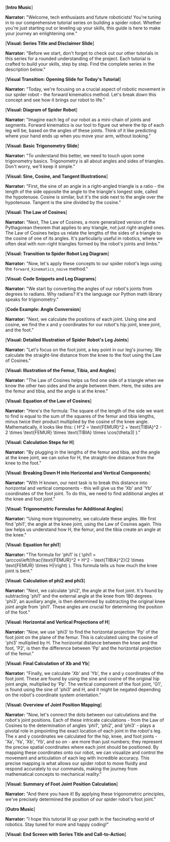 [**Intro Music**]

**Narrator:** "Welcome, tech enthusiasts and future roboticists! You're tuning in to our comprehensive tutorial series on building a spider robot. Whether you're just starting out or leveling up your skills, this guide is here to make your journey an enlightening one."

[**Visual: Series Title and Disclaimer Slide**]

**Narrator:** "Before we start, don't forget to check out our other tutorials in this series for a rounded understanding of the project. Each tutorial is crafted to build your skills, step by step. Find the complete series in the description below."

[**Visual Transition: Opening Slide for Today's Tutorial**]

**Narrator:** "Today, we're focusing on a crucial aspect of robotic movement in our spider robot - the forward kinematics method. Let's break down this concept and see how it brings our robot to life."

[**Visual: Diagram of Spider Robot**]

**Narrator:** "Imagine each leg of our robot as a mini-chain of joints and segments. Forward kinematics is our tool to figure out where the tip of each leg will be, based on the angles of these joints. Think of it like predicting where your hand ends up when you move your arm, without looking."

[**Visual: Basic Trigonometry Slide**]

**Narrator:** "To understand this better, we need to touch upon some trigonometry basics. Trigonometry is all about angles and sides of triangles. Don't worry, we'll keep it simple."

[**Visual: Sine, Cosine, and Tangent Illustrations**]

**Narrator:** "First, the sine of an angle in a right-angled triangle is a ratio - the length of the side opposite the angle to the triangle's longest side, called the hypotenuse. Cosine is similar, but it's the side next to the angle over the hypotenuse. Tangent is the sine divided by the cosine."

[**Visual: The Law of Cosines**]

**Narrator:** "Next, The Law of Cosines, a more generalized version of the Pythagorean theorem that applies to any triangle, not just right-angled ones.
The Law of Cosines helps us relate the lengths of the sides of a triangle to the cosine of one of its angles. It's particularly useful in robotics, where we often deal with non-right triangles formed by the robot's joints and limbs."

[**Visual: Transition to Spider Robot Leg Diagram**]

**Narrator:** "Now, let's apply these concepts to our spider robot's legs using the `forward_kinematics_naive` method."

[**Visual: Code Snippets and Leg Diagrams**]

**Narrator:** "We start by converting the angles of our robot's joints from degrees to radians. Why radians? It's the language our Python math library speaks for trigonometry."

[**Code Example: Angle Conversion**]

**Narrator:** "Next, we calculate the positions of each joint. Using sine and cosine, we find the x and y coordinates for our robot's hip joint, knee joint, and the foot."

[**Visual: Detailed Illustration of Spider Robot's Leg Joints**]

**Narrator:** "Let's focus on the foot joint, a key point in our leg's journey. We calculate the straight-line distance from the knee to the foot using the Law of Cosines."

[**Visual: Illustration of the Femur, Tibia, and Angles**]

**Narrator:** "The Law of Cosines helps us find one side of a triangle when we know the other two sides and the angle between them. Here, the sides are the femur and tibia, and the angle is at the knee."

[**Visual: Equation of the Law of Cosines**]

**Narrator:** "Here's the formula: The square of the length of the side we want to find is equal to the sum of the squares of the femur and tibia lengths, minus twice their product multiplied by the cosine of the knee angle. Mathematically, it looks like this: \( H^2 = \text{FEMUR}^2 + \text{TIBIA}^2 - 2 \times \text{FEMUR} \times \text{TIBIA} \times \cos(\theta3) \)."

[**Visual: Calculation Steps for H**]

**Narrator:** "By plugging in the lengths of the femur and tibia, and the angle at the knee joint, we can solve for H, the straight-line distance from the knee to the foot."

[**Visual: Breaking Down H into Horizontal and Vertical Components**]

**Narrator:** "With H known, our next task is to break this distance into horizontal and vertical components - this will give us the 'Xb' and 'Yb' coordinates of the foot joint. To do this, we need to find additional angles at the knee and foot joint."

[**Visual: Trigonometric Formulas for Additional Angles**]

**Narrator:** "Using more trigonometry, we calculate these angles. We first find 'phi1', the angle at the knee joint, using the Law of Cosines again. This law helps us understand how H, the femur, and the tibia create an angle at the knee."

[**Visual: Equation for phi1**]

**Narrator:** "The formula for 'phi1' is \( \phi1 = \arccos\left(\frac{\text{FEMUR}^2 + H^2 - \text{TIBIA}^2}{2 \times \text{FEMUR} \times H}\right) \). This formula tells us how much the knee joint is bent."

[**Visual: Calculation of phi2 and phi3**]

**Narrator:** "Next, we calculate 'phi2', the angle at the foot joint. It's found by subtracting 'phi1' and the external angle at the knee from 180 degrees. 'phi3', an auxiliary angle, is then determined by subtracting the original knee joint angle from 'phi1'. These angles are crucial for determining the position of the foot."

[**Visual: Horizontal and Vertical Projections of H**]

**Narrator:** "Now, we use 'phi3' to find the horizontal projection 'Pp' of the foot joint on the plane of the femur. This is calculated using the cosine of 'phi3' multiplied by H. The horizontal distance between the knee and the foot, 'P2', is then the difference between 'Pp' and the horizontal projection of the femur."

[**Visual: Final Calculation of Xb and Yb**]

**Narrator:** "Finally, we calculate 'Xb' and 'Yb', the x and y coordinates of the foot joint. These are found by using the sine and cosine of the original hip joint angle, multiplied by 'Pp'. The vertical component of the foot joint, 'G1', is found using the sine of 'phi3' and H, and it might be negated depending on the robot's coordinate system orientation."

[**Visual: Overview of Joint Position Mapping**]

**Narrator:** "Now, let's connect the dots between our calculations and the robot's joint positions. Each of these intricate calculations - from the Law of Cosines to the determination of angles 'phi1', 'phi2', and 'phi3' - plays a pivotal role in pinpointing the exact location of each joint in the robot's leg. The x and y coordinates we calculated for the hip, knee, and foot joints - 'Xa', 'Ya', 'Xb', 'Yb', and so on - are more than just numbers; they represent the precise spatial coordinates where each joint should be positioned. By mapping these coordinates onto our robot, we can visualize and control the movement and articulation of each leg with incredible accuracy. This precise mapping is what allows our spider robot to move fluidly and respond accurately to our commands, making the journey from mathematical concepts to mechanical reality."


[**Visual: Summary of Foot Joint Position Calculation**]

**Narrator:** "And there you have it! By applying these trigonometric principles, we've precisely determined the position of our spider robot's foot joint."

[**Outro Music**]

**Narrator:** "I hope this tutorial lit up your path in the fascinating world of robotics. Stay tuned for more and happy coding!"

[**Visual: End Screen with Series Title and Call-to-Action**]
